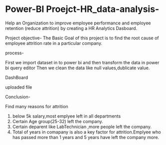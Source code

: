 # Power-BI Proejct-HR_data-analysis-
Help an Organization to improve employee performance and employee retention (reduce attrition) by creating  a HR Analytics Dasboard.

Project objective-
The Basic Goal of this project is to find the root cause of employee attrition rate in a particular company.

process-

First we import dataset in to power bi and then transform the data in power bi query editor
Then we clean the data like null values,dublicate value.

DashBoard

uploaded file

Conclusion-

Find many reasons for attrition
1) below 5k salary,most emplyee left in all departments
2) Certain Age group(25-32) left the company.
3) Certain deparent like LabTechnician ,more people left the company.
4) Total of years in comapany is also a key factor for attrition.Emplyee who has passed more than 1 years and 5 years have left the company more.
